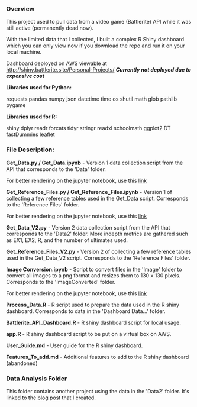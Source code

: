### **Overview**

This project used to pull data from a video game (Battlerite) API while it was still active (permanently dead now). 

With the limited data that I collected, I built a complex R Shiny dashboard which you can only view now if you download the repo and run it on your local machine.

Dashboard deployed on AWS viewable at http://shiny.battlerite.site/Personal-Projects/
***Currently not deployed due to expensive cost***

**Libraries used for Python:**

requests
pandas
numpy
json
datetime
time
os
shutil
math
glob
pathlib
pygame

**Libraries used for R:**

shiny
dplyr
readr
forcats
tidyr
stringr
readxl
schoolmath
ggplot2
DT
fastDummies
leaflet


### **File Description:**

**Get_Data.py / Get_Data.ipynb** - Version 1 data collection script from the API that corresponds to the 'Data' folder.

For better rendering on the jupyter notebook, use this [link](https://nbviewer.jupyter.org/github/Skywind555/Personal-Projects/blob/master/Get_Data.ipynb)

**Get_Reference_Files.py / Get_Reference_Files.ipynb** - Version 1 of collecting a few reference tables used in the
Get_Data script. Corresponds to the 'Reference Files' folder.

For better rendering on the jupyter notebook, use this [link](https://nbviewer.jupyter.org/github/Skywind555/Personal-Projects/blob/master/Get_Reference_Files.ipynb)

**Get_Data_V2.py** - Version 2 data collection script from the API that corresponds to the 'Data2' folder. More indepth
metrics are gathered such as EX1, EX2, R, and the number of ultimates used.

**Get_Reference_Files_V2.py** - Version 2 of collecting a few reference tables used in the Get_Data_V2 script. Corresponds to
the 'Reference Files' folder.

**Image Conversion.ipynb** - Script to convert files in the 'Image' folder to convert all images to a png format and resizes them
to 130 x 130 pixels. Corresponds to the 'ImageConverted' folder.

For better rendering on the jupyter notebook, use this [link](https://nbviewer.jupyter.org/github/Skywind555/Personal-Projects/blob/master/Image%20Conversion.ipynb)

**Process_Data.R** - R script used to prepare the data used in the R shiny dashboard. Corresponds to data in the 'Dashboard Data...'
folder.

**Battlerite_API_Dashboard.R** - R shiny dashboard script for local usage.

**app.R** - R shiny dashboard script to be put on a virtual box on AWS.

**User_Guide.md** - User guide for the R shiny dashboard.

**Features_To_add.md** - Additional features to add to the R shiny dashboard (abandoned)

### **Data Analysis Folder**

This folder contains another project using the data in the 'Data2' folder. It's linked to the [blog post](https://skywind555.github.io/Answering-Your-Battlerite-Questions-With-Pro-Player-Skywind555/) that I created.